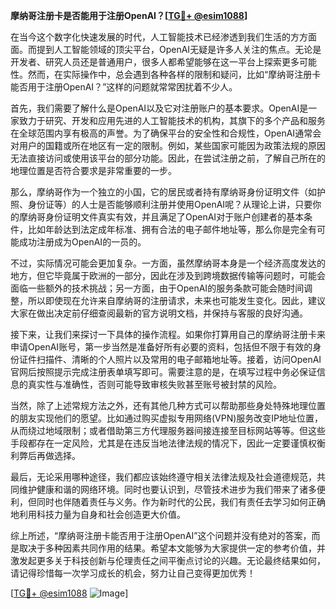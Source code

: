 **摩纳哥注册卡是否能用于注册OpenAI？[[TG💪+ @esim1088](https://t.me/s/esim1088)]**

在当今这个数字化快速发展的时代，人工智能技术已经渗透到我们生活的方方面面。而提到人工智能领域的顶尖平台，OpenAI无疑是许多人关注的焦点。无论是开发者、研究人员还是普通用户，很多人都希望能够在这一平台上探索更多可能性。然而，在实际操作中，总会遇到各种各样的限制和疑问，比如“摩纳哥注册卡能否用于注册OpenAI？”这样的问题就常常困扰着不少人。

首先，我们需要了解什么是OpenAI以及它对注册账户的基本要求。OpenAI是一家致力于研究、开发和应用先进的人工智能技术的机构，其旗下的多个产品和服务在全球范围内享有极高的声誉。为了确保平台的安全性和合规性，OpenAI通常会对用户的国籍或所在地区有一定的限制。例如，某些国家可能因为政策法规的原因无法直接访问或使用该平台的部分功能。因此，在尝试注册之前，了解自己所在的地理位置是否符合要求是非常重要的一步。

那么，摩纳哥作为一个独立的小国，它的居民或者持有摩纳哥身份证明文件（如护照、身份证等）的人士是否能够顺利注册并使用OpenAI呢？从理论上讲，只要你的摩纳哥身份证明文件真实有效，并且满足了OpenAI对于账户创建者的基本条件，比如年龄达到法定成年标准、拥有合法的电子邮件地址等，那么你是完全有可能成功注册成为OpenAI的一员的。

不过，实际情况可能会更加复杂。一方面，虽然摩纳哥本身是一个经济高度发达的地方，但它毕竟属于欧洲的一部分，因此在涉及到跨境数据传输等问题时，可能会面临一些额外的技术挑战；另一方面，由于OpenAI的服务条款可能会随时间调整，所以即使现在允许来自摩纳哥的注册请求，未来也可能发生变化。因此，建议大家在做出决定前仔细查阅最新的官方说明文档，并保持与客服的良好沟通。

接下来，让我们来探讨一下具体的操作流程。如果你打算用自己的摩纳哥注册卡来申请OpenAI账号，第一步当然是准备好所有必要的资料，包括但不限于有效的身份证件扫描件、清晰的个人照片以及常用的电子邮箱地址等。接着，访问OpenAI官网后按照提示完成注册表单填写即可。需要注意的是，在填写过程中务必保证信息的真实性与准确性，否则可能导致审核失败甚至账号被封禁的风险。

当然，除了上述常规方法之外，还有其他几种方式可以帮助那些身处特殊地理位置的朋友实现他们的愿望。比如通过购买虚拟专用网络(VPN)服务改变IP地址位置，从而绕过地域限制；或者借助第三方代理服务器间接连接至目标网站等等。但这些手段都存在一定风险，尤其是在违反当地法律法规的情况下，因此一定要谨慎权衡利弊后再做选择。

最后，无论采用哪种途径，我们都应该始终遵守相关法律法规及社会道德规范，共同维护健康和谐的网络环境。同时也要认识到，尽管技术进步为我们带来了诸多便利，但同时也伴随着责任与义务。作为新时代的公民，我们有责任去学习如何正确地利用科技力量为自身和社会创造更大价值。

综上所述，“摩纳哥注册卡能否用于注册OpenAI”这个问题并没有绝对的答案，而是取决于多种因素共同作用的结果。希望本文能够为大家提供一定的参考价值，并激发起更多关于科技创新与伦理责任之间平衡点讨论的兴趣。无论最终结果如何，请记得珍惜每一次学习成长的机会，努力让自己变得更加优秀！

[[TG💪+ @esim1088](https://t.me/s/esim1088) ![Image](https://i.postimg.cc/4NQfJmqS/Snipaste-2025-05-13-00-14-12.png)]